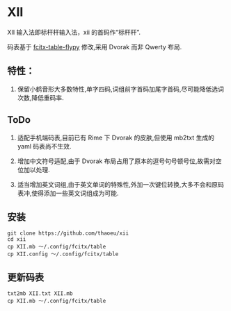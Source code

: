 # XII

XII 输入法即标杆杆输入法，xii 的首码作“标杆杆”.

码表基于 [fcitx-table-flypy](https://github.com/rydesun/fcitx-table-flypy) 修改,采用 Dvorak 而非 Qwerty 布局.

## 特性：

1. 保留小鹤音形大多数特性,单字四码,词组前字首码加尾字首码,尽可能降低选词次数,降低重码率.

## ToDo

1. 适配手机端码表,目前已有 Rime 下 Dvorak 的皮肤,但使用 mb2txt 生成的 yaml 码表尚不生效.

2. 增加中文符号适配,由于 Dvorak 布局占用了原本的逗号句号顿号位,故需对空位加以处理.

3. 适当增加英文词组,由于英文单词的特殊性,外加一次键位转换,大多不会和原码表冲,使得添加一些英文词组成为可能.

## 安装

```
git clone https://github.com/thaoeu/xii
cd xii
cp XII.mb ～/.config/fcitx/table
cp XII.config ～/.config/fcitx/table
```

## 更新码表

```
txt2mb XII.txt XII.mb
cp XII.mb ～/.config/fcitx/table
```
